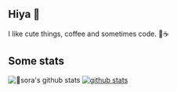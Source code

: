 ## Hiya 🍓
I like cute things, coffee and sometimes code. 🥀☕
## Some stats
![🍓sora's github stats](https://github-readme-stats.vercel.app/api?username=6days9weeks&show_icons=true&theme=tokyonight)
[![github stats](https://github-readme-stats.vercel.app/api/top-langs?username=6days9weeks&count_private=true&show_icons=true&theme=tokyonight)](https://github.com/6days9weeks)
